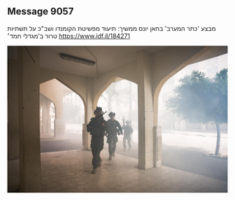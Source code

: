 ## Message 9057

מבצע 'כתר המערב' בחאן יונס ממשיך:
תיעוד מפשיטת הקומנדו ושב"כ על תשתיות טרור ב’מגדלי חמד׳
https://www.idf.il/184271

![Photo](9057/9057_photo.jpg)
